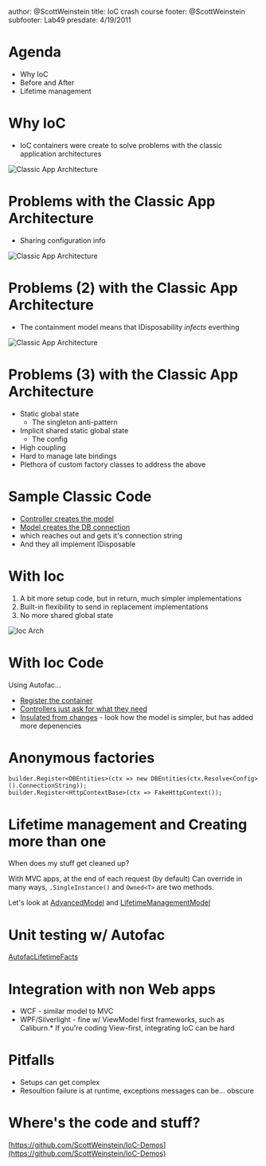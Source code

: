 author: @ScottWeinstein
title: IoC crash course
footer: @ScottWeinstein
subfooter: Lab49
presdate: 4/19/2011

Agenda
===================================================================
* Why IoC
* Before and After
* Lifetime management

Why IoC
=======================================================================
* IoC containers were create to solve problems with the classic application architectures

![Classic App Architecture](https://docs.google.com/drawings/pub?id=12ZD30D5Npiqc9koURuvPXix2LD2575RfMAO9uvRIRZA&w=960&h=720)


Problems with the Classic App Architecture
=======================================================================
* Sharing configuration info

![Classic App Architecture](https://docs.google.com/drawings/pub?id=1w6hCF8HcQ2huuuTPgA8KM0CvYCLvkETZoQ7pw4NM-qA&w=960&h=720)


Problems (2) with the Classic App Architecture
=======================================================================
* The containment model means that IDisposability _infects_ everthing

![Classic App Architecture](https://docs.google.com/drawings/pub?id=14pmzJ9SekRBpA8zzhplA8Bqd0mme2p9KA0pUD9LIMxU&w=960&h=720)


Problems (3) with the Classic App Architecture
=======================================================================
* Static global state
    * The singleton anti-pattern
* Implicit shared static global state
    * The config
* High coupling
* Hard to manage late bindings
* Plethora of custom factory classes to address the above


Sample Classic Code
=======================================================================
* [Controller creates the model](https://github.com/ScottWeinstein/IoC-Demos/blob/master/NonContainerBased/Controllers/HomeController.cs)
* [Model creates the DB connection](https://github.com/ScottWeinstein/IoC-Demos/blob/master/NonContainerBased/Models/MyModel.cs)
* which reaches out and gets it's connection string
* And they all implement IDisposable


With Ioc
=======================================================================
1. A bit more setup code, but in return, much simpler implementations
2. Built-in flexibility to send in replacement implementations
3. No more shared global state

![Ioc Arch](https://docs.google.com/drawings/pub?id=13MbbO6mMIVl8ywfQFRxf7EhEujnxUIMA0rWobn7MtaQ&w=960&h=720)


With Ioc Code
=======================================================================
Using Autofac...

* [Register the container](https://github.com/ScottWeinstein/IoC-Demos/blob/master/ContainerBased/Global.asax.cs)
* [Controllers just ask for what they need](https://github.com/ScottWeinstein/IoC-Demos/blob/master/ContainerBased/Controllers/HomeController.cs)
* [Insulated from changes](https://github.com/ScottWeinstein/IoC-Demos/blob/master/ContainerBased/Models/MyModel.cs) - look how the model is simpler, but has added more depenencies

Anonymous factories
=======================================================================
    builder.Register<DBEntities>(ctx => new DBEntities(ctx.Resolve<Config>().ConnectionString));
	builder.Register<HttpContextBase>(ctx => FakeHttpContext());

Lifetime management and Creating more than one
=======================================================================
When does my stuff get cleaned up?

With MVC apps, at the end of each request (by default)
Can override in many ways, `.SingleInstance()` and `Owned<T>` are two methods.

Let's look at [AdvancedModel](https://github.com/ScottWeinstein/IoC-Demos/blob/master/ContainerBased/Models/AdvancedModel.cs) and 
[LifetimeManagementModel](https://github.com/ScottWeinstein/IoC-Demos/blob/master/ContainerBased/Models/LifetimeManagementModel.cs)


Unit testing w/ Autofac
=======================================================================
[AutofacLifetimeFacts](https://github.com/ScottWeinstein/IoC-Demos/blob/master/UnitTestingWithIoC/AutofacLifetimeFacts.cs)

Integration with non Web apps
=======================================================================
* WCF - similar model to MVC
* WPF/Silverlight - fine w/ ViewModel first frameworks, such as Caliburn.* If you're coding View-first, integrating IoC can be hard

Pitfalls
=======================================================================
* Setups can get complex
* Resoultion failure is at runtime, exceptions messages can be... obscure



Where's the code and stuff?
=======================================================================
[https://github.com/ScottWeinstein/IoC-Demos](https://github.com/ScottWeinstein/IoC-Demos)